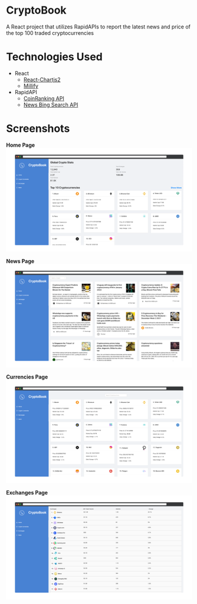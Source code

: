 # CryptoBook
A React project that utilizes RapidAPIs to report the latest news and price of the top 100 traded cryptocurrencies 

# Technologies Used
- React
  - [React-Chartjs2](https://www.npmjs.com/package/react-chartjs-2)
  - [Millify](https://www.npmjs.com/package/millify)
- RapidAPI
  - [CoinRanking API](https://rapidapi.com/Coinranking/api/coinranking1)
  - [News Bing Search API](https://rapidapi.com/microsoft-azure-org-microsoft-cognitive-services/api/bing-news-search1/) 

# Screenshots
**Home Page**
  <img src="src/images/CryptobookHomeScreenshot.png" alt="CryptoBook Landing Page"/>

**News Page**
  <img src="src/images/CryptoBookNewsScreenshot.png" alt="CryptoBook News Page"/>

**Currencies Page**
  <img src="src/images/CryptoBookCurrenciesScreenshot.png" alt="CryptoBook Currencies Page"/>
  
**Exchanges Page**
  <img src="src/images/CryptoBookExchangesScreenshot.png" alt="CryptoBook Exchanges Page"/>
